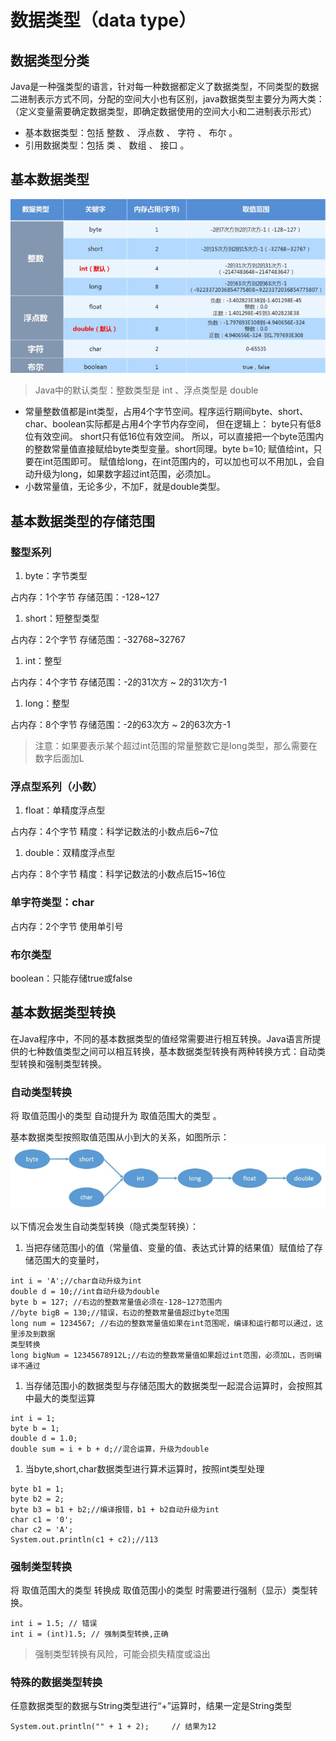 # 数据类型（data type）

## 数据类型分类

Java是一种强类型的语言，针对每一种数据都定义了数据类型，不同类型的数据二进制表示方式不同，分配的空间大小也有区别，java数据类型主要分为两大类：（定义变量需要确定数据类型，即确定数据使用的空间大小和二进制表示形式）

-   基本数据类型：包括 整数 、 浮点数 、 字符 、 布尔 。
-   引用数据类型：包括 类 、 数组 、 接口 。



## 基本数据类型

![image.png](_images/1599099757904-4c9c138a-de7c-41b2-901a-4c850868a394.png)

>   Java中的默认类型：整数类型是 int  、浮点类型是 double

-   常量整数值都是int类型，占用4个字节空间。程序运行期间byte、short、char、boolean实际都是占用4个字节内存空间， 但在逻辑上：  byte只有低8位有效空间。  short只有低16位有效空间。  所以，可以直接把一个byte范围内的整数常量值直接赋给byte类型变量。short同理。byte b=10; 赋值给int，只要在int范围即可。 赋值给long，在int范围内的，可以加也可以不用加L，会自动升级为long，如果数字超过int范围，必须加L。
-   小数常量值，无论多少，不加F，就是double类型。



## 基本数据类型的存储范围

### 整型系列

1.  byte：字节类型

占内存：1个字节 存储范围：-128~127

1.  short：短整型类型

占内存：2个字节 存储范围：-32768~32767

1.  int：整型

占内存：4个字节 存储范围：-2的31次方 ~ 2的31次方-1

1.  long：整型

占内存：8个字节 存储范围：-2的63次方 ~ 2的63次方-1

>   注意：如果要表示某个超过int范围的常量整数它是long类型，那么需要在数字后面加L

### 浮点型系列（小数）

1.  float：单精度浮点型

占内存：4个字节 精度：科学记数法的小数点后6~7位

1.  double：双精度浮点型

占内存：8个字节 精度：科学记数法的小数点后15~16位

### 单字符类型：char

占内存：2个字节 使用单引号

### 布尔类型  

boolean：只能存储true或false



## 基本数据类型转换

在Java程序中，不同的基本数据类型的值经常需要进行相互转换。Java语言所提供的七种数值类型之间可以相互转换，基本数据类型转换有两种转换方式：自动类型转换和强制类型转换。

### 自动类型转换

将 取值范围小的类型 自动提升为 取值范围大的类型  。

基本数据类型按照取值范围从小到大的关系，如图所示：![image.png](_images/1599100162960-52592cb4-908e-4d9f-acca-5d7f1a7b0c0e.png)

以下情况会发生自动类型转换（隐式类型转换）：

1.   当把存储范围小的值（常量值、变量的值、表达式计算的结果值）赋值给了存储范围大的变量时，

```
int i = 'A';//char自动升级为int
double d = 10;//int自动升级为double
byte b = 127; //右边的整数常量值必须在-128~127范围内
//byte bigB = 130;//错误，右边的整数常量值超过byte范围
long num = 1234567; //右边的整数常量值如果在int范围呢，编译和运行都可以通过，这里涉及到数据
类型转换
long bigNum = 12345678912L;//右边的整数常量值如果超过int范围，必须加L，否则编译不通过
```

1.  当存储范围小的数据类型与存储范围大的数据类型一起混合运算时，会按照其中最大的类型运算

```
int i = 1;
byte b = 1;
double d = 1.0;
double sum = i + b + d;//混合运算，升级为double
```

1.  当byte,short,char数据类型进行算术运算时，按照int类型处理

```
byte b1 = 1;
byte b2 = 2;
byte b3 = b1 + b2;//编译报错，b1 + b2自动升级为int
char c1 = '0';
char c2 = 'A';
System.out.println(c1 + c2);//113
```

### 强制类型转换

将 取值范围大的类型 转换成 取值范围小的类型 时需要进行强制（显示）类型转换。

```
int i = 1.5; // 错误
int i = (int)1.5; // 强制类型转换,正确
```

>   强制类型转换有风险，可能会损失精度或溢出

### 特殊的数据类型转换

任意数据类型的数据与String类型进行“+”运算时，结果一定是String类型

```
System.out.println("" + 1 + 2);     // 结果为12
```